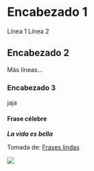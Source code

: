 # Encabezado 1

Línea 1
Línea 2

## Encabezado 2
Más líneas...

### Encabezado 3
jaja

#### Frase célebre
_**La vida es bella**_

Tomada de: [Frases lindas](https://www.tinyrockets.app/blog/frases-motivadoras)

![](https://uploads-ssl.webflow.com/61b36a9ff7cd65483c603817/61b36a9ff7cd658647603d33_frase-motivacional-steve-jobs.png)
